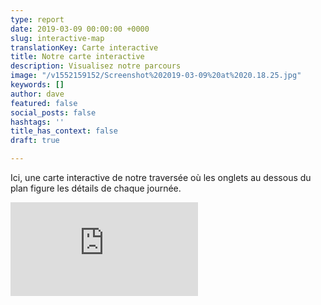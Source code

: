 ```yaml
---
type: report
date: 2019-03-09 00:00:00 +0000
slug: interactive-map
translationKey: Carte interactive
title: Notre carte interactive
description: Visualisez notre parcours
image: "/v1552159152/Screenshot%202019-03-09%20at%2020.18.25.jpg"
keywords: []
author: dave
featured: false
social_posts: false
hashtags: ''
title_has_context: false
draft: true

---
```

Ici, une carte interactive de notre traversée où les onglets au dessous du plan figure les détails de chaque journée. 

<iframe class="youtube" src="https://ridewithgps.com/embeds?type=event&defaultShowAll=true&overlay=terrain&eventId=76769&title=Great%20Himalaya%20Trail&metricUnits=true&sampleGraph=true&hideFullLink=1" style="border: none;" scrolling="no"></iframe>